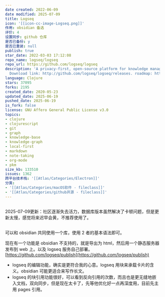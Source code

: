 ```yaml
---
date created: 2022-06-09
date modified: 2025-07-09
title: Logseq
icon: '[[icon-cc-image-Logseq.png]]'
作用: obsidian 备选
评价: 4
设置同步: github 仓库
是否已备份: y
是否已重装: null
publish: true
star_date: 2022-03-03 17:12:08
repo_name: logseq/logseq
repo_url: https://github.com/logseq/logseq
description: 'A privacy-first, open-source platform for knowledge management and collaboration.
  Download link: http://github.com/logseq/logseq/releases. roadmap: http://trello.com/b/8txSM12G/roadmap'
language: Clojure
stars: 37095
forks: 2195
created_date: 2020-05-23
updated_date: 2025-06-19
pushed_date: 2025-06-19
is_fork: false
license: GNU Affero General Public License v3.0
topics:
- clojure
- clojurescript
- git
- graph
- knowledge-base
- knowledge-graph
- local-first
- markdown
- note-taking
- org-mode
- pkm
size_kb: 133510
issues: 1362
跨平台技术栈: '[[Atlas/Categories/Electron]]'
分类:
- '[[Atlas/Categories/macOS软件 - fileclass]]'
- '[[Atlas/Categories/github开源 - fileclass]]'
---
```


##

2025-07-09更新：社区逐渐失去活力，数据库版本虽然解决了卡顿问题，但是更新太慢，感觉将来迟早会黄，不推荐使用了。

##

可以和 obsidian 共同使用一个库，使用 2 者的基本语法即可。

  现在有一个功能是 obsidian 不支持的，就是导出为 html，然后用一个静态服务器发布到 web 上。以及 logseq 服务自己部署。[https://github.com/logseq/publish](https://github.com/logseq/publish)

- logseq 的编辑功能，确实是更符合我的心意。logseq 用块来承载卡片的含义。obsidian 可能更适合来写作长文。
- logseq 的块引用功能很好，可以看到反向引用的次数，而且也是更无缝地嵌入文档，双向同步，但是现在太卡了，先等他优化好一点再深度用，目前先主用 pages 引用。
